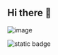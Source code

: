 ## Hi there 👋

 ![image](https://github.com/user-attachments/assets/27c91f4e-ee50-48f0-852c-e0a7f35f06b7)

![static badge](https://img.shields.io/badge/python-violet?style=flat-square&logo=python)
